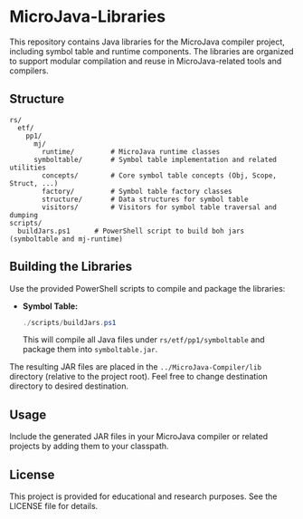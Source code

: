 # MicroJava-Libraries

This repository contains Java libraries for the MicroJava compiler project, including symbol table and runtime components. The libraries are organized to support modular compilation and reuse in MicroJava-related tools and compilers.

## Structure

```
rs/
  etf/
    pp1/
      mj/
        runtime/         # MicroJava runtime classes
      symboltable/       # Symbol table implementation and related utilities
        concepts/        # Core symbol table concepts (Obj, Scope, Struct, ...)
        factory/         # Symbol table factory classes
        structure/       # Data structures for symbol table
        visitors/        # Visitors for symbol table traversal and dumping
scripts/
  buildJars.ps1      # PowerShell script to build boh jars (symboltable and mj-runtime)
```

## Building the Libraries

Use the provided PowerShell scripts to compile and package the libraries:

- **Symbol Table:**
  ```powershell
  ./scripts/buildJars.ps1
  ```
  This will compile all Java files under `rs/etf/pp1/symboltable` and package them into `symboltable.jar`.

The resulting JAR files are placed in the `../MicroJava-Compiler/lib` directory (relative to the project root). Feel free to change destination directory to desired destination.

## Usage

Include the generated JAR files in your MicroJava compiler or related projects by adding them to your classpath.

## License

This project is provided for educational and research purposes. See the LICENSE file for details.
